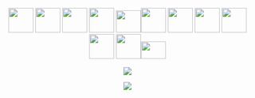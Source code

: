 <p align="center">
<img src="https://art.pixilart.com/0d92ea76c0f540a.gif" width="50"> 
<img src="https://media3.giphy.com/media/ln7z2eWriiQAllfVcn/200w.webp" width="50">
<img src="https://media.giphy.com/media/PhTSmzCqkliqIJ9ZtZ/giphy.gif" width="50">
<img src="https://i.giphy.com/media/LMt9638dO8dftAjtco/200.webp" width="50">
<img src="https://media3.giphy.com/media/JqDcpPX8vWahUny0pE/giphy.webp" height="45" width="50"><img src="https://media.giphy.com/media/SU2ic3wTfuC6JhD1lA/giphy.gif" width="50"> <img src="https://user-images.githubusercontent.com/54521023/102451032-ba7fb580-405d-11eb-9915-e5769f3f1f68.png" width="50"> <img src="https://i.giphy.com/media/eNAsjO55tPbgaor7ma/200w.webp" width="50"> <img src="https://media3.giphy.com/media/U6M4L81SA1rVdfr8ZK/giphy.webp" width="50"> <img src="https://i.giphy.com/media/IdyAQJVN2kVPNUrojM/200.webp" width="50"> <img src="https://media3.giphy.com/media/VHeyXhvIqgRhAG2V1w/giphy.webp" width="50"><img src="https://media3.giphy.com/media/kH1DBkPNyZPOk0BxrM/giphy.webp" height="35" width="50">
</p>


<p align="center">
<a href="https://github.com/Mr-codehunter">
  <img align="center" src="https://github-readme-stats.vercel.app/api?username=Mr-codehunter&hide_border=true"/>
</a>
 </p>
 


 <p align="center">
<a href="https://github.com/Mr-codehunter">
  <img align="center" src="https://github-readme-stats.vercel.app/api/top-langs/?username=Mr-codehunter&hide_border=true&langs_count=10&layout=compact" />
</a>
</p>

